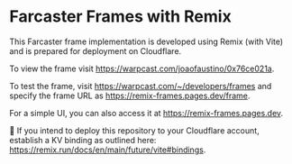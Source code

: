 # Farcaster Frames with Remix

This Farcaster frame implementation is developed using Remix (with Vite) and is prepared for deployment on Cloudflare.

To view the frame visit https://warpcast.com/joaofaustino/0x76ce021a.

To test the frame, visit https://warpcast.com/~/developers/frames and specify the frame URL as https://remix-frames.pages.dev/frame.

For a simple UI, you can also access it at https://remix-frames.pages.dev.

🚨 If you intend to deploy this repository to your Cloudflare account, establish a KV binding as outlined here: https://remix.run/docs/en/main/future/vite#bindings.
